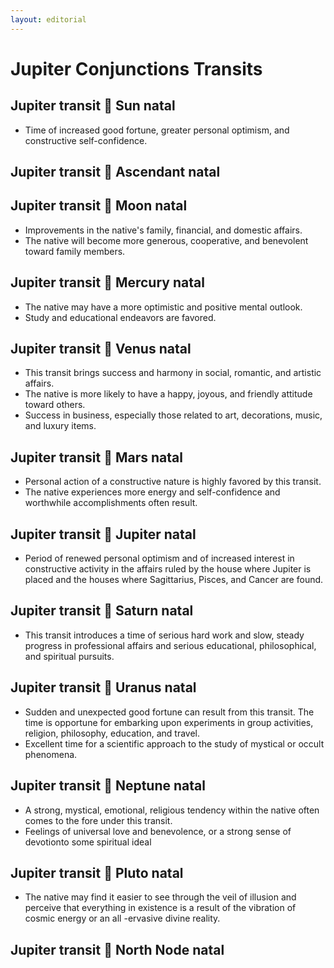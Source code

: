 ```yaml
---
layout: editorial
---
```


# Jupiter Conjunctions Transits

## Jupiter transit 🖤 Sun natal

* Time of increased good fortune, greater personal optimism, and constructive self-confidence.

## Jupiter transit 🖤 Ascendant natal

## Jupiter transit 🖤 Moon natal

* Improvements in the native's family, financial, and domestic affairs.
* The native will become more generous, cooperative, and benevolent toward family members.

## Jupiter transit 🖤 Mercury natal

* The native may have a more optimistic and positive mental outlook.
* Study and educational endeavors are favored.

## Jupiter transit 🖤 Venus natal

* This transit brings success and harmony in social, romantic, and artistic affairs.
* The native is more likely to have a happy, joyous, and friendly attitude toward others.
* Success in business, especially those related to art, decorations, music, and luxury items.

## Jupiter transit 🖤 Mars natal

* Personal action of a constructive nature is highly favored by this transit.
* The native experiences more energy and self-confidence and worthwhile accomplishments often result.

## Jupiter transit 🖤 Jupiter natal

* Period of renewed personal optimism and of increased  interest in constructive activity in the affairs ruled by the house where Jupiter is placed and the houses where Sagittarius, Pisces, and Cancer are found.

## Jupiter transit 🖤 Saturn natal

* This transit introduces a time of serious hard work and slow, steady progress in professional affairs and serious educational, philosophical, and spiritual pursuits.

## Jupiter transit 🖤 Uranus natal

* Sudden and unexpected good fortune can result from this transit. The time is opportune for embarking upon experiments in group activities, religion, philosophy, education, and travel.
* Excellent time for a scientific approach to the study of mystical or occult phenomena.

## Jupiter transit 🖤 Neptune natal

* A strong, mystical, emotional, religious tendency within the native often comes to the fore under this transit.
* Feelings of universal love and benevolence, or a strong sense of devotionto some spiritual ideal

## Jupiter transit 🖤 Pluto natal

* The native may find it easier to see through the veil of illusion and perceive that everything in existence is a result of the vibration of cosmic energy or an all -ervasive divine reality.

## Jupiter transit 🖤 North Node natal
